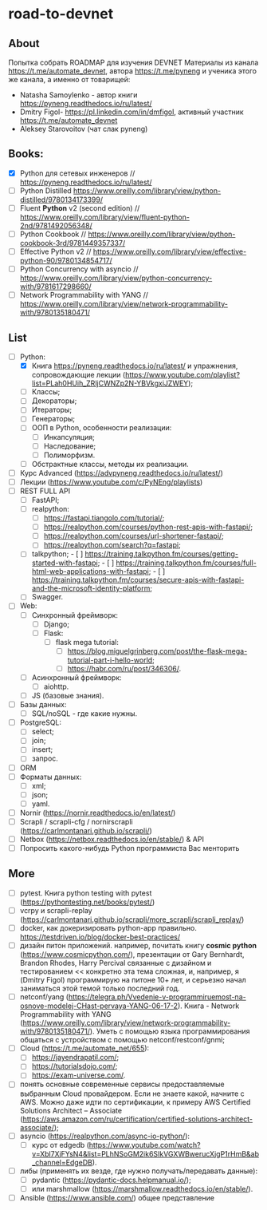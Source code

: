 # road-to-devnet

## About
Попытка собрать ROADMAP для изучения DEVNET
Материалы из канала https://t.me/automate_devnet, автора https://t.me/pyneng и ученика этого же канала, а именно от товарищей:
- Natasha Samoylenko - автор книги https://pyneng.readthedocs.io/ru/latest/
- Dmitry Figol- https://pl.linkedin.com/in/dmfigol, активный участник https://t.me/automate_devnet
- Aleksey Starovoitov (чат слак pyneng)

## Books:
- [x] Python для сетевых инженеров // https://pyneng.readthedocs.io/ru/latest/
- [ ] Python Distilled https://www.oreilly.com/library/view/python-distilled/9780134173399/
- [ ] Fluent **Python** v2 (second edition) // https://www.oreilly.com/library/view/fluent-python-2nd/9781492056348/
- [ ] Python Cookbook // https://www.oreilly.com/library/view/python-cookbook-3rd/9781449357337/
- [ ] Effective Python v2 // https://www.oreilly.com/library/view/effective-python-90/9780134854717/
- [ ] Python Concurrency with asyncio // https://www.oreilly.com/library/view/python-concurrency-with/9781617298660/
- [ ] Network Programmability with YANG // https://www.oreilly.com/library/view/network-programmability-with/9780135180471/

## List
- [ ] Python:
	- [x] Книга https://pyneng.readthedocs.io/ru/latest/ и упражнения, сопровождающие лекции (https://www.youtube.com/playlist?list=PLah0HUih_ZRljCWNZp2N-YBVkgxiJZWEY);
	- [ ] Классы;
	- [ ] Декораторы;
	- [ ] Итераторы;
	- [ ] Генераторы;
	- [ ] ООП в Python, особенности реализации:
		- [ ] Инкапсуляция;
		- [ ] Наследование;
	    - [ ] Полиморфизм.
	- [ ] Обстрактные классы, методы их реализации.
- [ ] Курс Advanced (https://advpyneng.readthedocs.io/ru/latest/)
- [ ] Лекции (https://www.youtube.com/c/PyNEng/playlists)
- [ ] REST FULL API
    - [ ] FastAPI;
    - [ ] realpython:
    	- [ ] https://fastapi.tiangolo.com/tutorial/;
	    - [ ] https://realpython.com/courses/python-rest-apis-with-fastapi/;
	    - [ ] https://realpython.com/courses/url-shortener-fastapi/;
    	- [ ] https://realpython.com/search?q=fastapi;
	- [ ] talkpython;
			- [ ] https://training.talkpython.fm/courses/getting-started-with-fastapi;
			- [ ] https://training.talkpython.fm/courses/full-html-web-applications-with-fastapi;
			- [ ] https://training.talkpython.fm/courses/secure-apis-with-fastapi-and-the-microsoft-identity-platform;
    - [ ] Swagger.
- [ ] Web:
    - [ ] Синхронный фреймворк:
        - [ ] Django;
        - [ ] Flask:
	        - [ ] flask mega tutorial:
		        - [ ] https://blog.miguelgrinberg.com/post/the-flask-mega-tutorial-part-i-hello-world;
		        - [ ] https://habr.com/ru/post/346306/.
    - [ ] Асинхронный фреймворк:
        - [ ] aiohttp.
    - [ ] JS (базовые знания).
- [ ] Базы данных:
	- [ ] SQL/noSQL - где какие нужны.
- [ ] PostgreSQL:
	- [ ] select;
	- [ ] join;
	- [ ] insert;
	- [ ] запрос.
- [ ] ORM
- [ ] Форматы данных:
	- [ ] xml;
	- [ ] json;
	- [ ] yaml.
- [ ] Nornir (https://nornir.readthedocs.io/en/latest/)
- [ ] Scrapli / scrapli-cfg / nornirscrapli (https://carlmontanari.github.io/scrapli/)
- [ ] Netbox (https://netbox.readthedocs.io/en/stable/) & API
- [ ] Попросить какого-нибудь Python программиста Вас менторить

## More
- [ ] pytest. Книга python testing with pytest (https://pythontesting.net/books/pytest/)
- [ ] vcrpy и scrapli-replay (https://carlmontanari.github.io/scrapli/more_scrapli/scrapli_replay/)
- [ ] docker, как докеризировать python-app правильно. https://testdriven.io/blog/docker-best-practices/
- [ ] дизайн питон приложений. например, почитать книгу **cosmic python** (https://www.cosmicpython.com/), презентации от Gary Bernhardt, Brandon Rhodes, Harry Percival связанные с дизайном и тестированием << конкретно эта тема сложная, и, например, я (Dmitry Figol) программирую на питоне 10+ лет, и серьезно начал заниматься этой темой только последний год.
- [ ] netconf/yang (https://telegra.ph/Vvedenie-v-programmiruemost-na-osnove-modelej-CHast-pervaya-YANG-06-17-2). Книга - Network Programmability with YANG (https://www.oreilly.com/library/view/network-programmability-with/9780135180471/). Уметь с помощью языка программирования общаться с устройством с помощью netconf/restconf/gnmi;
- [ ] Cloud (https://t.me/automate_net/655):
	- [ ] https://jayendrapatil.com/;
	- [ ] https://tutorialsdojo.com/;
	- [ ] https://exam-universe.com/.
- [ ] понять основные современные сервисы предоставляемые выбранным Cloud провайдером. Если не знаете какой, начните с AWS. Можно даже идти по сертификации, к примеру AWS Certified Solutions Architect – Associate (https://aws.amazon.com/ru/certification/certified-solutions-architect-associate/);
- [ ]  asyncio (https://realpython.com/async-io-python/):
	- [ ] курс от edgedb (https://www.youtube.com/watch?v=Xbl7XjFYsN4&list=PLhNSoGM2ik6SIkVGXWBwerucXjgP1rHmB&ab_channel=EdgeDB).
- [ ] либы (применять их везде, где нужно получать/передавать данные):
	- [ ] pydantic (https://pydantic-docs.helpmanual.io/);
	- [ ] или marshmallow (https://marshmallow.readthedocs.io/en/stable/).
- [ ] Ansible (https://www.ansible.com/) общее представление
